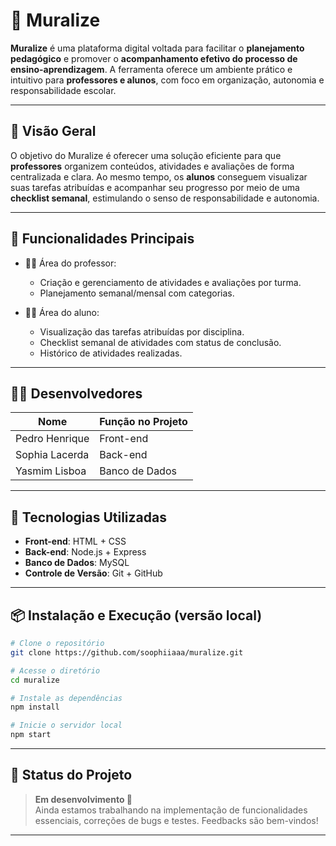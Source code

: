 # 📘 Muralize

**Muralize** é uma plataforma digital voltada para facilitar o **planejamento pedagógico** e promover o **acompanhamento efetivo do processo de ensino-aprendizagem**. A ferramenta oferece um ambiente prático e intuitivo para **professores e alunos**, com foco em organização, autonomia e responsabilidade escolar.

---

## 📌 Visão Geral

O objetivo do Muralize é oferecer uma solução eficiente para que **professores** organizem conteúdos, atividades e avaliações de forma centralizada e clara. Ao mesmo tempo, os **alunos** conseguem visualizar suas tarefas atribuídas e acompanhar seu progresso por meio de uma **checklist semanal**, estimulando o senso de responsabilidade e autonomia.

---

## 🎯 Funcionalidades Principais

- 👨‍🏫 Área do professor:
  - Criação e gerenciamento de atividades e avaliações por turma.
  - Planejamento semanal/mensal com categorias.

- 👩‍🎓 Área do aluno:
  - Visualização das tarefas atribuídas por disciplina.
  - Checklist semanal de atividades com status de conclusão.
  - Histórico de atividades realizadas.

---

## 👩‍💻 Desenvolvedores

| Nome               | Função no Projeto                |
|--------------------|----------------------------------|
| Pedro Henrique     | Front-end                        |
| Sophia Lacerda     | Back-end                         |
| Yasmim Lisboa      | Banco de Dados                   |

---

## 💪 Tecnologias Utilizadas

- **Front-end**: HTML + CSS  
- **Back-end**: Node.js + Express  
- **Banco de Dados**: MySQL
- **Controle de Versão**: Git + GitHub  

---

## 📦 Instalação e Execução (versão local)

```bash
# Clone o repositório
git clone https://github.com/soophiiaaa/muralize.git

# Acesse o diretório
cd muralize

# Instale as dependências
npm install

# Inicie o servidor local
npm start
```

---

## 🚧 Status do Projeto

> **Em desenvolvimento 🚧**  
Ainda estamos trabalhando na implementação de funcionalidades essenciais, correções de bugs e testes. Feedbacks são bem-vindos!

---
